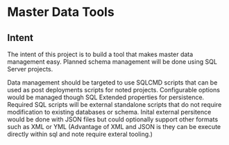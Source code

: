 # Master Data Tools

## Intent

The intent of this project is to build a tool that makes master data management easy.  Planned schema management
will be done using SQL Server projects.  

Data management should be targeted to use SQLCMD scripts that can be 
used as post deployments scripts for noted projects.  Configurable options would be managed though SQL Extended 
properties for persistence. Required SQL scripts will be external standalone scripts that do not require 
modification to existing databases or schema.  Inital external persitence would be done with JSON files but could 
optionally support other formats such as XML or YML (Advantage of XML and JSON is they can be execute directly 
within sql and note require exteral tooling.)

